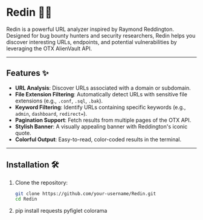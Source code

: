 # Redin 🕵️‍♂️

Redin is a powerful URL analyzer inspired by Raymond Reddington. Designed for bug bounty hunters and security researchers, Redin helps you discover interesting URLs, endpoints, and potential vulnerabilities by leveraging the OTX AlienVault API.

---

## Features ✨

- **URL Analysis**: Discover URLs associated with a domain or subdomain.
- **File Extension Filtering**: Automatically detect URLs with sensitive file extensions (e.g., `.conf`, `.sql`, `.bak`).
- **Keyword Filtering**: Identify URLs containing specific keywords (e.g., `admin`, `dashboard`, `redirect=`).
- **Pagination Support**: Fetch results from multiple pages of the OTX API.
- **Stylish Banner**: A visually appealing banner with Reddington's iconic quote.
- **Colorful Output**: Easy-to-read, color-coded results in the terminal.

---

## Installation 🛠️

1. Clone the repository:
   ```bash
   git clone https://github.com/your-username/Redin.git
   cd Redin
2. pip install requests pyfiglet colorama
